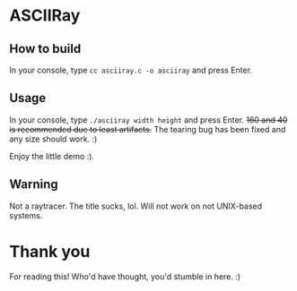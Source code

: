 # ASCIIRay

## How to build
In your console, type
```cc asciiray.c -o asciiray```
and press Enter.

## Usage
In your console, type
```./asciiray width height```
and press Enter.
~~160 and 40 is recommended due to least artifacts.~~
The tearing bug has been fixed and any size should work. :)

Enjoy the little demo :).

## Warning
Not a raytracer. The title sucks, lol.
Will not work on not UNIX-based systems.

# Thank you
For reading this! Who'd have thought, you'd stumble in here. :)
